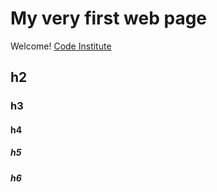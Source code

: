 # My very first web page

Welcome! [Code Institute](https://codeinstitute.net)

## h2

### h3

#### h4

##### h5

##### h6



